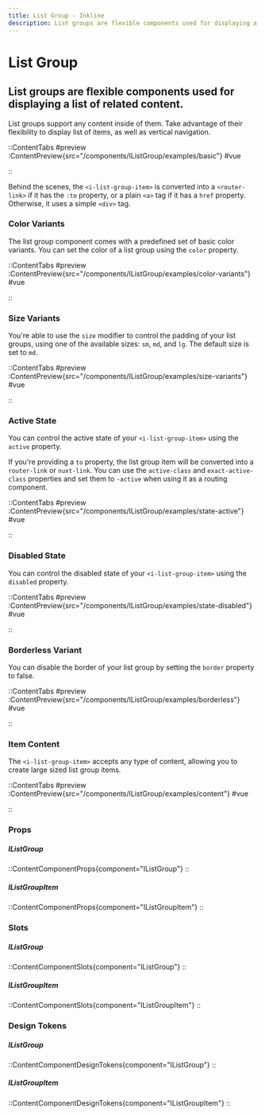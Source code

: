 ```yaml
---
title: List Group - Inkline
description: List groups are flexible components used for displaying a list of related content.
---
```


# List Group
## List groups are flexible components used for displaying a list of related content.

List groups support any content inside of them. Take advantage of their flexibility to display list of items, as well as vertical navigation.

::ContentTabs
#preview
:ContentPreview{src="/components/IListGroup/examples/basic"}
#vue
<!-- Autodocs{src="@inkline/inkline/components/IListGroup/examples/basic.vue" lang="vue"} -->
::

Behind the scenes, the `<i-list-group-item>` is converted into a `<router-link>` if it has the `:to` property, or a plain `<a>` tag if it has a `href` property. Otherwise, it uses a simple `<div>` tag.

### Color Variants
The list group component comes with a predefined set of basic color variants. You can set the color of a list group using the `color` property.

::ContentTabs
#preview
:ContentPreview{src="/components/IListGroup/examples/color-variants"}
#vue
<!-- Autodocs{src="@inkline/inkline/components/IListGroup/examples/color-variants.vue" lang="vue"} -->
::

### Size Variants
You're able to use the `size` modifier to control the padding of your list groups, using one of the available sizes: `sm`, `md`, and `lg`. The default size is set to `md`.

::ContentTabs
#preview
:ContentPreview{src="/components/IListGroup/examples/size-variants"}
#vue
<!-- Autodocs{src="@inkline/inkline/components/IListGroup/examples/size-variants.vue" lang="vue"} -->
::

### Active State
You can control the active state of your `<i-list-group-item>` using the `active` property. 

If you're providing a `to` property, the list group item will be converted into a `router-link` or `nuxt-link`. You can use the `active-class` and `exact-active-class` properties and set them to `-active` when using it as a routing component.

::ContentTabs
#preview
:ContentPreview{src="/components/IListGroup/examples/state-active"}
#vue
<!-- Autodocs{src="@inkline/inkline/components/IListGroup/examples/state-active.vue" lang="vue"} -->
::

### Disabled State
You can control the disabled state of your `<i-list-group-item>` using the `disabled` property. 

::ContentTabs
#preview
:ContentPreview{src="/components/IListGroup/examples/state-disabled"}
#vue
<!-- Autodocs{src="@inkline/inkline/components/IListGroup/examples/state-disabled.vue" lang="vue"} -->
::

### Borderless Variant
You can disable the border of your list group by setting the `border` property to false. 

::ContentTabs
#preview
:ContentPreview{src="/components/IListGroup/examples/borderless"}
#vue
<!-- Autodocs{src="@inkline/inkline/components/IListGroup/examples/borderless.vue" lang="vue"} -->
::

### Item Content
The `<i-list-group-item>` accepts any type of content, allowing you to create large sized list group items.

::ContentTabs
#preview
:ContentPreview{src="/components/IListGroup/examples/content"}
#vue
<!-- Autodocs{src="@inkline/inkline/components/IListGroup/examples/content.vue" lang="vue"} -->
::

### Props
##### IListGroup
::ContentComponentProps{component="IListGroup"}
::
##### IListGroupItem
::ContentComponentProps{component="IListGroupItem"}
::

### Slots
##### IListGroup
::ContentComponentSlots{component="IListGroup"}
::
##### IListGroupItem
::ContentComponentSlots{component="IListGroupItem"}
::

### Design Tokens
##### IListGroup
::ContentComponentDesignTokens{component="IListGroup"}
::
##### IListGroupItem
::ContentComponentDesignTokens{component="IListGroupItem"}
::

